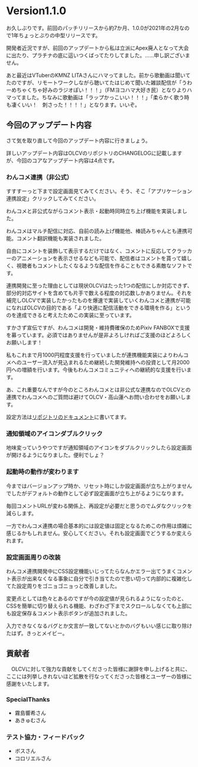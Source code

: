# Version1.1.0

お久しぶりです。前回のパッチリリースから約7か月、1.0.0が2021年の2月なので1年ちょっとぶりの中型リリースです。

開発者近況ですが、前回のアップデートから私は立派にApex廃人となって大会に出たり、プラチナの底に這いつくばってたりしてました。……申し訳ございません。

あと最近はVTuberのKMNZ LITAさんにハマってました。前から歌動画は聞いてたのですが、リモートワークしながら聴いてたはじめて聞いた雑談配信が「うわーめちゃくちゃ好みのラジオぽい！！！」（FMヨコハマ大好き民）となりよりハマってました。ちなみに歌動画は「ラップかっこいい！！！」「柔らかく歌う時も凄くいい！　刺さった！！！！」となります。いいぞ。

## 今回のアップデート内容

さて気を取り直して今回のアップデート内容に行きましょう。

詳しいアップデート内容はOLCVのリポジトリのCHANGELOGに記載しますが、今回のコアなアップデート内容は4点です。

### わんコメ連携（非公式）

すすすーっと下まで設定画面見てみてください。そう、そこ「アプリケーション連携設定」クリックしてみてください。

わんコメと非公式ながらコメント表示・起動時同時立ち上げ機能を実装しました。

わんコメはマルチ配信に対応、自前の読み上げ機能他、棒読みちゃんとも連携可能。コメント翻訳機能も実装されました。

自由にコメントを装飾して表示するだけではなく、コメントに反応してクラッカーのアニメーションを表示させるなども可能で、配信者はコメントを貰って嬉しく、視聴者もコメントしたくなるような配信を作ることもできる素敵なソフトです。

連携開発に至った理由としては現状OLCVはたった1つの配信にしか対応できず、部分的対応サイトを含めても片手で数える程度の対応数しかありません。それを補完しOLCVで実装したかったものを爆速で実装していくわんコメと連携が可能になればOLCVの目的である「より快適に配信活動をできる環境を作る」というのを達成できると考えたためこの実装に至っています。

すかさず宣伝ですが、わんコメは開発・維持費確保のためPixiv FANBOXで支援を募っています。必須ではありませんが是非よろしければご支援のほどよろしくお願いします！

私もこれまで月1000円程度支援を行っていましたが連携機能実装によりわんコメへのユーザー流入が見込まれるため継続した開発維持への投資として月2000円への増額を行います。今後もわんコメコミュニティへの継続的な支援を行います。

あ、これ重要なんですが今のところわんコメとは非公式な連携なのでOLCVとの連携でわんコメへのご質問は避けてOLCV・高山蓮へお問い合わせをお願いします。

設定方法は[リポジトリのドキュメント](https://github.com/LenTakayama/Overlay-Live-Comment-Viewer/blob/develop/document/display_comment.md)に書いてます。

### 通知領域のアイコンダブルクリック

地味変っていうやつですが通知領域のアイコンをダブルクリックしたら設定画面が開けるようになりました。便利でしょ？

### 起動時の動作が変わります

今まではバージョンアップ時か、リセット時にしか設定画面が立ち上がりませんでしたがデフォルトの動作として必ず設定画面が立ち上がるようになります。

毎回コメントURLが変わる関係上、再設定が必要だと思うのでムダなクリックを減らします。

一方でわんコメ連携の場合基本的には設定値は固定となるためこの作用は煩雑に感じるかもしれません。安心してください。それも設定画面でどうするか変えられます。

### 設定画面周りの改装

わんコメ連携開発中にCSS設定機能いじってたらなんかエラー出てうまくコメント表示が出来なくなる事象に自分で引き当てたので思い切って内部的に複雑化してた設定周りをゴニョゴニョっと改善しました。

変更点としては色々とあるのですが今の設定値が見られるようになったのと、CSSを簡単に切り替えられる機能、わざわざ下までスクロールしなくても上部にも設定保存＆コメント表示ボタンが追加されました。

入力できなくなるバグとか文言が一致してないとかのバグもいい感じに取り除けたはず。きっとメイビー。

## 貢献者

　OLCVに対して強力な貢献をしてくださった皆様に謝辞を申し上げると共に、ここには列挙しきれないほど拡散を行なってくださった皆様とユーザーの皆様に感謝をいたします。

### SpecialThanks

- 霧島響希さん
- あきゅむさん

### テスト協力・フィードバック

- ボスさん
- コロリエルさん
